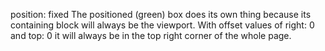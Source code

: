 position: fixed
The positioned (green) box does its own thing because its containing block will always be the viewport. With offset values of right: 0 and top: 0 it will always be in the top right corner of the whole page.
